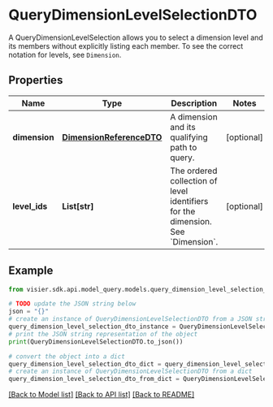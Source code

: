 # QueryDimensionLevelSelectionDTO

A QueryDimensionLevelSelection allows you to select a dimension level and its members without  explicitly listing each member. To see the correct notation for levels, see `Dimension`.

## Properties

Name | Type | Description | Notes
------------ | ------------- | ------------- | -------------
**dimension** | [**DimensionReferenceDTO**](DimensionReferenceDTO.md) | A dimension and its qualifying path to query. | [optional] 
**level_ids** | **List[str]** | The ordered collection of level identifiers for the dimension. See &#x60;Dimension&#x60;. | [optional] 

## Example

```python
from visier.sdk.api.model_query.models.query_dimension_level_selection_dto import QueryDimensionLevelSelectionDTO

# TODO update the JSON string below
json = "{}"
# create an instance of QueryDimensionLevelSelectionDTO from a JSON string
query_dimension_level_selection_dto_instance = QueryDimensionLevelSelectionDTO.from_json(json)
# print the JSON string representation of the object
print(QueryDimensionLevelSelectionDTO.to_json())

# convert the object into a dict
query_dimension_level_selection_dto_dict = query_dimension_level_selection_dto_instance.to_dict()
# create an instance of QueryDimensionLevelSelectionDTO from a dict
query_dimension_level_selection_dto_from_dict = QueryDimensionLevelSelectionDTO.from_dict(query_dimension_level_selection_dto_dict)
```
[[Back to Model list]](../README.md#documentation-for-models) [[Back to API list]](../README.md#documentation-for-api-endpoints) [[Back to README]](../README.md)


